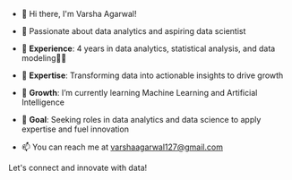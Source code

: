 - 👋 Hi there, I'm Varsha Agarwal! 
- 👀 Passionate about data analytics and aspiring data scientist

- 💼 <b>Experience</b>: 4 years in data analytics, statistical analysis, and data modeling👨‍💻
- 🚀 <b>Expertise</b>: Transforming data into actionable insights to drive growth
- 🌱 <b>Growth</b>: I’m currently learning Machine Learning and Artificial Intelligence
- 👀 <b>Goal</b>: Seeking roles in data analytics and data science to apply expertise and fuel innovation

- 📫 You can reach me at varshaagarwal127@gmail.com

Let's connect and innovate with data!
<!---
VarshaA127/VarshaA127 is a ✨ special ✨ repository because its `README.md` (this file) appears on your GitHub profile.
You can click the Preview link to take a look at your changes.
--->
